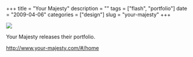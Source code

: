 +++
title = "Your Majesty"
description = ""
tags = ["flash", "portfolio"]
date = "2009-04-06"
categories = ["design"]
slug = "your-majesty"
+++


 

  <div id="screens-thumbs" class="clearfix">
    <div class="txt-center" id="design-submission"><a href="http://www.your-majesty.com/#/home"><img id='bluga-thumbnail-1554' class='bluga-thumbnail large' src='http://media.konigi.com/bluga/
wt49da2c868cf74.jpg'/></a></div>  
  </div>   
<p>Your Majesty releases their portfolio.</p>
<p><a href="http://www.your-majesty.com/#/home">http://www.your-majesty.com/#/home</a></p>




